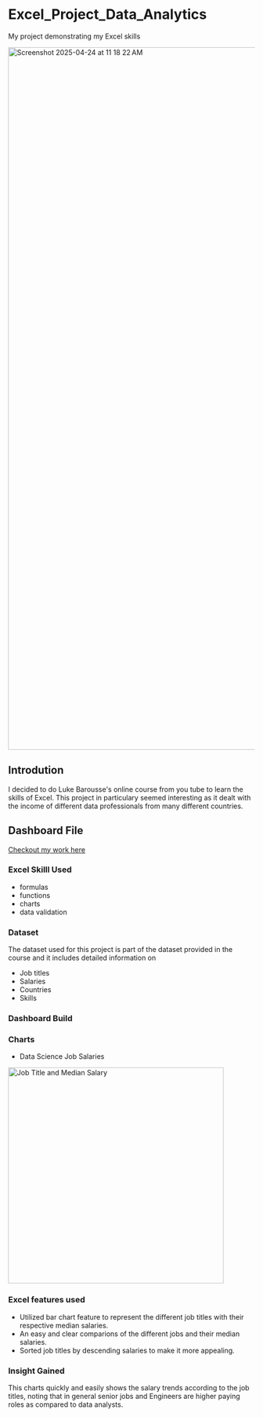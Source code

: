  # Excel_Project_Data_Analytics
 My project demonstrating my Excel skills
 
 <img width="1431" alt="Screenshot 2025-04-24 at 11 18 22 AM" src="https://github.com/user-attachments/assets/1bc5aed1-286d-4043-a25f-7f66f07b374c" />

 ## Introdution
I decided to do Luke Barousse's online course from you tube to learn the skills of Excel. This project in particulary seemed interesting as it dealt with the income of different data professionals from many different countries.

## Dashboard File
[Checkout my work here](Salary_Data_Dashboard.xlsx)

### Excel Skilll Used
- formulas
- functions
- charts
- data validation
### Dataset
The dataset used for this project is part of the dataset provided in the course and it includes detailed information on 
- Job titles
- Salaries
- Countries
- Skills

### Dashboard Build
### Charts
- Data Science Job Salaries
<img width="440" alt="Job Title and Median Salary" src="https://github.com/user-attachments/assets/f76ab20a-7057-483e-8e26-6f8465a914ba" />

### Excel features used
- Utilized bar chart feature to represent the different job titles with their respective median salaries.
- An easy and clear comparions of the different jobs and their median salaries.
- Sorted job titles by descending salaries to make it more appealing.

 ### Insight Gained
 This charts quickly and easily shows the salary trends according to the job titles, noting that in general senior jobs and Engineers are higher paying roles as compared to data analysts.
  

